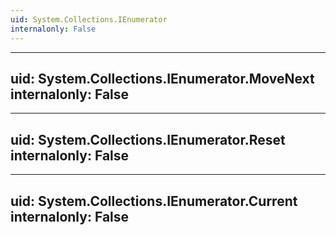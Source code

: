 ```yaml
---
uid: System.Collections.IEnumerator
internalonly: False
---
```


---
uid: System.Collections.IEnumerator.MoveNext
internalonly: False
---

---
uid: System.Collections.IEnumerator.Reset
internalonly: False
---

---
uid: System.Collections.IEnumerator.Current
internalonly: False
---
